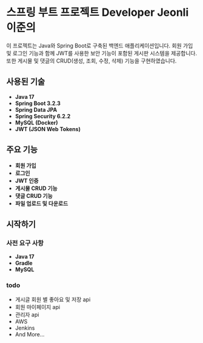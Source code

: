 # 스프링 부트 프로젝트 Developer Jeonli 이준의

이 프로젝트는 Java와 Spring Boot로 구축된 백엔드 애플리케이션입니다.
회원 가입 및 로그인 기능과 함께 JWT를 사용한 보안 기능이 포함된 게시판 시스템을 제공합니다.
또한 게시물 및 댓글의 CRUD(생성, 조회, 수정, 삭제) 기능을 구현하였습니다.

## 사용된 기술

- **Java 17**
- **Spring Boot 3.2.3**
- **Spring Data JPA**
- **Spring Security 6.2.2**
- **MySQL (Docker)**
- **JWT (JSON Web Tokens)**

## 주요 기능

- **회원 가입**
- **로그인**
- **JWT 인증**
- **게시물 CRUD 기능**
- **댓글 CRUD 기능**
- **파일 업로드 및 다운로드**

## 시작하기

### 사전 요구 사항

- **Java 17**
- **Gradle**
- **MySQL**

### todo 
 - 게시글 회원 별 좋아요 및 저장 api
 - 회원 마이페이지 api
 - 관리자 api
 - AWS
 - Jenkins
 - And More...
